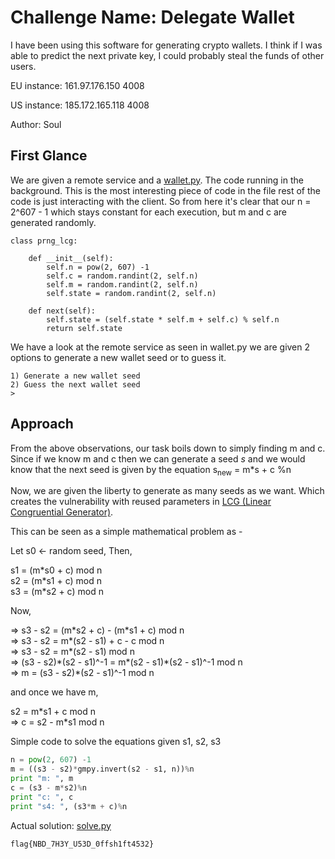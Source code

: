 # Challenge Name: Delegate Wallet

I have been using this software for generating crypto wallets. I think if I was able to predict the next private key, I could probably steal the funds of other users.

EU instance: 161.97.176.150 4008

US instance: 185.172.165.118 4008

Author: Soul

## First Glance

We are given a remote service and a [wallet.py](https://github.com/pragyanmehrotra/0x414141_2021/blob/master/Delegate%20Wallet/wallet.py). The code running in the background. This is the most interesting piece of code in the file rest of the code is just interacting with the client. So from here it's clear that our n = 2^607 - 1 which stays constant for each execution, but m and c are generated randomly.

```
class prng_lcg:

    def __init__(self):
        self.n = pow(2, 607) -1 
        self.c = random.randint(2, self.n)
        self.m = random.randint(2, self.n)
        self.state = random.randint(2, self.n)

    def next(self):
        self.state = (self.state * self.m + self.c) % self.n
        return self.state

```

We have a look at the remote service as seen in wallet.py we are given 2 options to generate a new wallet seed or to guess it.
```
1) Generate a new wallet seed
2) Guess the next wallet seed
> 
``` 

## Approach

From the above observations, our task boils down to simply finding m and c. Since if we know m and c then we can generate a seed $s$ and we would know that the next seed is given by the equation s<sub>new</sub> = m\*s + c %n

Now, we are given the liberty to generate as many seeds as we want. Which creates the vulnerability with reused parameters in [LCG (Linear Congruential Generator)](https://en.wikipedia.org/wiki/Linear_congruential_generator).

This can be seen as a simple mathematical problem as - 

Let s0 <- random seed, Then, <br>

s1 = (m\*s0 + c) mod n <br>
s2 = (m\*s1 + c) mod n <br>
s3 = (m\*s2 + c) mod n <br>

Now, 

=> s3 - s2 = (m\*s2 + c) - (m\*s1 + c) mod n <br>
=> s3 - s2 = m\*(s2 - s1) + c - c mod n <br>
=> s3 - s2 = m\*(s2 - s1) mod n <br>
=> (s3 - s2)\*(s2 - s1)^-1 = m\*(s2 - s1)\*(s2 - s1)^-1 mod n <br>
=> m = (s3 - s2)\*(s2 - s1)^-1 mod n <br>

and once we have m,

s2 = m\*s1 + c mod n <br>
=> c = s2 - m\*s1 mod n <br>


Simple code to solve the equations given s1, s2, s3

```python
n = pow(2, 607) -1
m = ((s3 - s2)*gmpy.invert(s2 - s1, n))%n
print "m: ", m
c = (s3 - m*s2)%n
print "c: ", c
print "s4: ", (s3*m + c)%n
```

Actual solution: [solve.py](https://github.com/pragyanmehrotra/0x414141_2021/blob/master/Delegate%20Wallet/solve.py)

`flag{NBD_7H3Y_U53D_0ffsh1ft4532}`